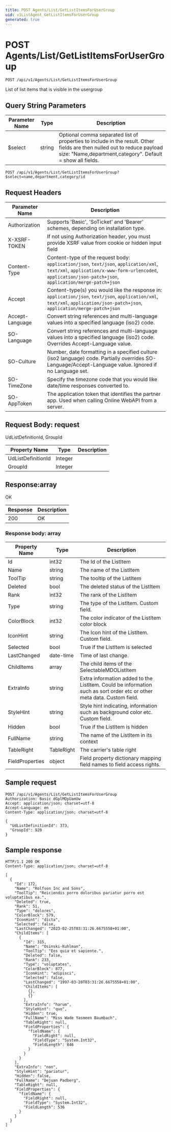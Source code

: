 ```yaml
---
title: POST Agents/List/GetListItemsForUserGroup
uid: v1ListAgent_GetListItemsForUserGroup
generated: true
---
```


# POST Agents/List/GetListItemsForUserGroup

```http
POST /api/v1/Agents/List/GetListItemsForUserGroup
```

List of list items that is visible in the usergroup







## Query String Parameters

| Parameter Name | Type |  Description |
|----------------|------|--------------|
| $select | string |  Optional comma separated list of properties to include in the result. Other fields are then nulled out to reduce payload size: "Name,department,category". Default = show all fields. |

```http
POST /api/v1/Agents/List/GetListItemsForUserGroup?$select=name,department,category/id
```


## Request Headers

| Parameter Name | Description |
|----------------|-------------|
| Authorization  | Supports 'Basic', 'SoTicket' and 'Bearer' schemes, depending on installation type. |
| X-XSRF-TOKEN   | If not using Authorization header, you must provide XSRF value from cookie or hidden input field |
| Content-Type | Content-type of the request body: `application/json`, `text/json`, `application/xml`, `text/xml`, `application/x-www-form-urlencoded`, `application/json-patch+json`, `application/merge-patch+json` |
| Accept         | Content-type(s) you would like the response in: `application/json`, `text/json`, `application/xml`, `text/xml`, `application/json-patch+json`, `application/merge-patch+json` |
| Accept-Language | Convert string references and multi-language values into a specified language (iso2) code. |
| SO-Language | Convert string references and multi-language values into a specified language (iso2) code. Overrides Accept-Language value. |
| SO-Culture | Number, date formatting in a specified culture (iso2 language) code. Partially overrides SO-Language/Accept-Language value. Ignored if no Language set. |
| SO-TimeZone | Specify the timezone code that you would like date/time responses converted to. |
| SO-AppToken | The application token that identifies the partner app. Used when calling Online WebAPI from a server. |

## Request Body: request 

UdListDefinitionId, GroupId 

| Property Name | Type |  Description |
|----------------|------|--------------|
| UdListDefinitionId | Integer |  |
| GroupId | Integer |  |

## Response:array

OK

| Response | Description |
|----------------|-------------|
| 200 | OK |

### Response body: array

| Property Name | Type |  Description |
|----------------|------|--------------|
| Id | int32 | The Id of the ListItem |
| Name | string | The name of the ListItem |
| ToolTip | string | The tooltip of the ListItem |
| Deleted | bool | The deleted status of the ListItem |
| Rank | int32 | The rank of the ListItem |
| Type | string | The type of the ListItem. Custom field. |
| ColorBlock | int32 | The color indicator of the ListItem color block |
| IconHint | string | The Icon hint of the ListItem. Custom field. |
| Selected | bool | True if the ListItem is selected |
| LastChanged | date-time | Time of last change. |
| ChildItems | array | The child items of the SelectableMDOListItem |
| ExtraInfo | string | Extra information added to the ListItem. Could be information such as sort order etc or other meta data. Custom field. |
| StyleHint | string | Style hint indicating, information such as background color etc. Custom field. |
| Hidden | bool | True if the ListItem is hidden |
| FullName | string | The name of the ListItem in its context |
| TableRight | TableRight | The carrier's table right |
| FieldProperties | object | Field property dictionary mapping field names to field access rights. |

## Sample request

```http!
POST /api/v1/Agents/List/GetListItemsForUserGroup
Authorization: Basic dGplMDpUamUw
Accept: application/json; charset=utf-8
Accept-Language: en
Content-Type: application/json; charset=utf-8

{
  "UdListDefinitionId": 373,
  "GroupId": 920
}
```

## Sample response

```http_
HTTP/1.1 200 OK
Content-Type: application/json; charset=utf-8

[
  {
    "Id": 172,
    "Name": "Rolfson Inc and Sons",
    "ToolTip": "Reiciendis porro doloribus pariatur porro est voluptatibus ea.",
    "Deleted": true,
    "Rank": 51,
    "Type": "dolores",
    "ColorBlock": 579,
    "IconHint": "dicta",
    "Selected": false,
    "LastChanged": "2023-02-25T03:31:26.6675558+01:00",
    "ChildItems": [
      {
        "Id": 315,
        "Name": "Osinski-Kuhlman",
        "ToolTip": "Eos quia et sapiente.",
        "Deleted": false,
        "Rank": 233,
        "Type": "voluptates",
        "ColorBlock": 877,
        "IconHint": "adipisci",
        "Selected": false,
        "LastChanged": "1997-03-20T03:31:26.6675558+01:00",
        "ChildItems": [
          {},
          {}
        ],
        "ExtraInfo": "harum",
        "StyleHint": "quo",
        "Hidden": true,
        "FullName": "Miss Wade Yasmeen Baumbach",
        "TableRight": null,
        "FieldProperties": {
          "fieldName": {
            "FieldRight": null,
            "FieldType": "System.Int32",
            "FieldLength": 846
          }
        }
      }
    ],
    "ExtraInfo": "non",
    "StyleHint": "pariatur",
    "Hidden": false,
    "FullName": "Dejuan Padberg",
    "TableRight": null,
    "FieldProperties": {
      "fieldName": {
        "FieldRight": null,
        "FieldType": "System.Int32",
        "FieldLength": 536
      }
    }
  }
]
```